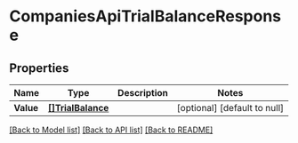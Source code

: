 # CompaniesApiTrialBalanceResponse

## Properties
Name | Type | Description | Notes
------------ | ------------- | ------------- | -------------
**Value** | [**[]TrialBalance**](trialBalance.md) |  | [optional] [default to null]

[[Back to Model list]](../README.md#documentation-for-models) [[Back to API list]](../README.md#documentation-for-api-endpoints) [[Back to README]](../README.md)



